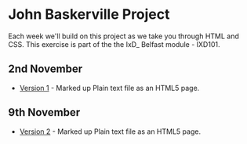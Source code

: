John Baskerville Project
========================
Each week we'll build on this project as we take you through HTML and CSS. This exercise is part of the the IxD_ Belfast module - IXD101.

2nd November
------------

+ [Version 1](https://DanielLeonard.github.io/John-baskerville/Baskerville.html) - Marked up Plain text file as an HTML5 page.

9th November
------------

+ [Version 2](https://DanielLeonard.github.io/John-baskerville/Baskervillev2.html) - Marked up Plain text file as an HTML5 page.
